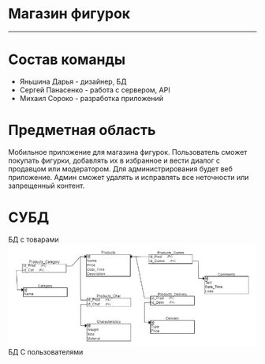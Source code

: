 # Магазин фигурок
---
# Состав команды
- Яньшина Дарья - дизайнер, БД
- Сергей Панасенко - работа с сервером, API
- Михаил Сороко - разработка приложений

# Предметная область 
Мобильное приложение для магазина фигурок. Пользователь сможет покупать фигурки, добавлять их в избранное и вести диалог с продавцом или модератором. Для администрирования будет веб приложение. Админ сможет удалять и исправлять все неточности или запрещенный контент.

# СУБД
БД с товарами
![БД с товарами](https://github.com/Gravetar/My_BD/blob/master/Rel1.png "БД с товарами")
БД С пользователями
